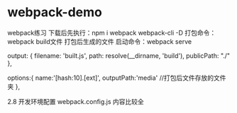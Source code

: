 # webpack-demo
webpack练习
下载后先执行：npm i webpack webpack-cli -D
打包命令：webpack
build文件 打包后生成的文件
启动命令：webpack serve

  output: {
    filename: 'built.js',
    path: resolve(__dirname, 'build'),
    publicPath: "./" 
  },

  options:{
    name:'[hash:10].[ext]',
    outputPath:'media'    //打包后文件存放的文件夹
},

2.8 开发环境配置  webpack.config.js 内容比较全